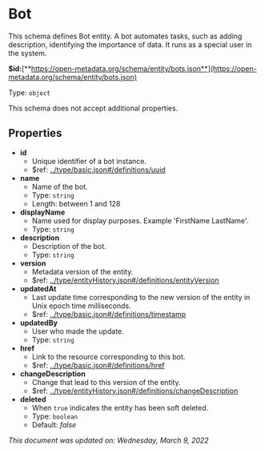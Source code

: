 # Bot

This schema defines Bot entity. A bot automates tasks, such as adding description, identifying the importance of data. It runs as a special user in the system.

**$id:**[**https://open-metadata.org/schema/entity/bots.json**](https://open-metadata.org/schema/entity/bots.json)

Type: `object`

This schema does not accept additional properties.

## Properties

* **id**
  * Unique identifier of a bot instance.
  * $ref: [../type/basic.json#/definitions/uuid](../types/basic.md#uuid)
* **name**
  * Name of the bot.
  * Type: `string`
  * Length: between 1 and 128
* **displayName**
  * Name used for display purposes. Example 'FirstName LastName'.
  * Type: `string`
* **description**
  * Description of the bot.
  * Type: `string`
* **version**
  * Metadata version of the entity.
  * $ref: [../type/entityHistory.json#/definitions/entityVersion](../types/entityhistory.md#entityversion)
* **updatedAt**
  * Last update time corresponding to the new version of the entity in Unix epoch time milliseconds.
  * $ref: [../type/basic.json#/definitions/timestamp](../types/basic.md#timestamp)
* **updatedBy**
  * User who made the update.
  * Type: `string`
* **href**
  * Link to the resource corresponding to this bot.
  * $ref: [../type/basic.json#/definitions/href](../types/basic.md#href)
* **changeDescription**
  * Change that lead to this version of the entity.
  * $ref: [../type/entityHistory.json#/definitions/changeDescription](../types/entityhistory.md#changedescription)
* **deleted**
  * When `true` indicates the entity has been soft deleted.
  * Type: `boolean`
  * Default: _false_

_This document was updated on: Wednesday, March 9, 2022_
